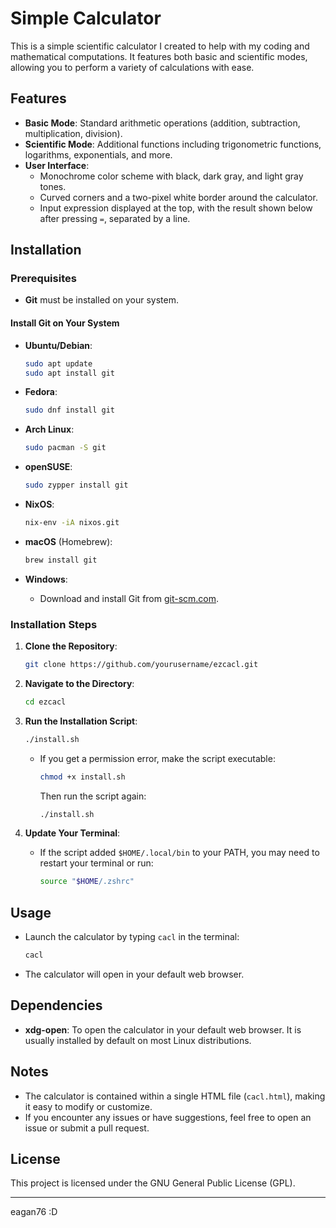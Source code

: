 # Simple Calculator

This is a simple scientific calculator I created to help with my coding and mathematical computations. It features both basic and scientific modes, allowing you to perform a variety of calculations with ease.

## Features

- **Basic Mode**: Standard arithmetic operations (addition, subtraction, multiplication, division).
- **Scientific Mode**: Additional functions including trigonometric functions, logarithms, exponentials, and more.
- **User Interface**:
  - Monochrome color scheme with black, dark gray, and light gray tones.
  - Curved corners and a two-pixel white border around the calculator.
  - Input expression displayed at the top, with the result shown below after pressing `=`, separated by a line.

## Installation

### Prerequisites

- **Git** must be installed on your system.

#### Install Git on Your System

- **Ubuntu/Debian**:

  ```bash
  sudo apt update
  sudo apt install git
  ```

- **Fedora**:

  ```bash
  sudo dnf install git
  ```

- **Arch Linux**:

  ```bash
  sudo pacman -S git
  ```

- **openSUSE**:

  ```bash
  sudo zypper install git
  ```

- **NixOS**:

  ```bash
  nix-env -iA nixos.git
  ```

- **macOS** (Homebrew):

  ```bash
  brew install git
  ```

- **Windows**:

  - Download and install Git from [git-scm.com](https://git-scm.com/download/win).

### Installation Steps

1. **Clone the Repository**:

   ```bash
   git clone https://github.com/yourusername/ezcacl.git
   ```

2. **Navigate to the Directory**:

   ```bash
   cd ezcacl
   ```

3. **Run the Installation Script**:

   ```bash
   ./install.sh
   ```

   - If you get a permission error, make the script executable:

     ```bash
     chmod +x install.sh
     ```

     Then run the script again:

     ```bash
     ./install.sh
     ```

4. **Update Your Terminal**:

   - If the script added `$HOME/.local/bin` to your PATH, you may need to restart your terminal or run:

     ```bash
     source "$HOME/.zshrc"
     ```

## Usage

- Launch the calculator by typing `cacl` in the terminal:

  ```bash
  cacl
  ```

- The calculator will open in your default web browser.

## Dependencies

- **xdg-open**: To open the calculator in your default web browser. It is usually installed by default on most Linux distributions.

## Notes

- The calculator is contained within a single HTML file (`cacl.html`), making it easy to modify or customize.
- If you encounter any issues or have suggestions, feel free to open an issue or submit a pull request.

## License

This project is licensed under the GNU General Public License (GPL).

---
eagan76 :D
